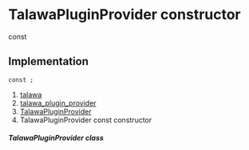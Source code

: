 
<div>

# TalawaPluginProvider constructor

</div>


const 



## Implementation

``` language-dart
const ;
```







1.  [talawa](../../index.md)
2.  [talawa_plugin_provider](../../plugins_talawa_plugin_provider/)
3.  [TalawaPluginProvider](../../plugins_talawa_plugin_provider/TalawaPluginProvider-class.md)
4.  TalawaPluginProvider const constructor

##### TalawaPluginProvider class








